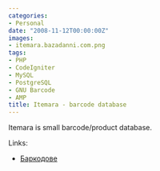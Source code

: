 ```yaml
---
categories:
- Personal
date: "2008-11-12T00:00:00Z"
images:
- itemara.bazadanni.com.png
tags:
- PHP
- CodeIgniter
- MySQL
- PostgreSQL
- GNU Barcode
- AMP
title: Itemara - barcode database
---
```


Itemara is small barcode/product database.

Links:

* [Баркодове](http://barcode.bazadanni.com)

